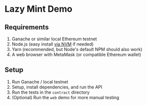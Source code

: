 # Lazy Mint Demo

## Requirements

1. Ganache or similar local Ethereum testnet
2. Node.js (easy install [via NVM](https://github.com/nvm-sh/nvm) if needed)
3. Yarn (recommended, but Node's default NPM should also work)
4. A web browser with MetaMask (or compatible Ethereum wallet)

## Setup

1. Run Ganache / local testnet
2. Setup, install dependencies, and run the API
3. Run the tests in the `contract` directory
4. (Optional) Run the `web` demo for more manual testing
